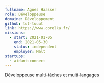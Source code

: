 ```yaml
---
fullname: Agnès Haasser
role: Développeuse
domaine: Développement
github: tut-tuuut
link: https://www.corelka.fr/
missions:
  - start: 2021-01-05
    end: 2021-05-30
    status: independent
    employer: Malt
startups:
  - aidantsconnect
---
```


Développeuse multi-tâches et multi-langages
